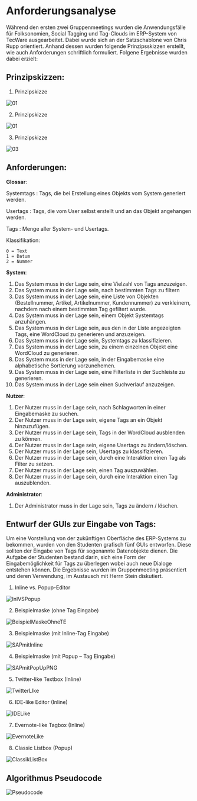 # Anforderungsanalyse

Während den ersten zwei Gruppenmeetings wurden die Anwendungsfälle für Folksonomien, Social
Tagging und Tag-Clouds im ERP-System von TecWare ausgearbeitet. Dabei wurde sich an der Satzschablone von Chris Rupp orientiert. Anhand dessen wurden folgende Prinzipsskizzen erstellt, wie auch Anforderungen schriftlich formuliert. Folgene Ergebnisse wurden dabei erzielt:

## Prinzipskizzen:

1. Prinzipskizze 

![01](img/01Prinzipienskizze.png)

2. Prinzipskizze 

![01](img/02Prinzipienskizze.png)

3. Prinzipskizze 

![03](img/03Prinzipienskizze.png)

## Anforderungen:

**Glossar**:

<!-- hier ein Bsp. mit Definitionslisten -->

Systemtags
:	Tags, die bei Erstellung eines Objekts vom System generiert werden.

Usertags
:	Tags, die vom User selbst erstellt und an das Objekt angehangen werden. 

Tags
:	Menge aller System- und Usertags.

Klassifikation: 

	0 = Text
	1 = Datum
	2 = Nummer

**System**:

1. Das System muss in der Lage sein, eine Vielzahl von Tags anzuzeigen.
2. Das System muss in der Lage sein, nach bestimmten Tags zu filtern
3. Das System muss in der Lage sein, eine Liste von Objekten (Bestellnummer, Artikel, Artikelnummer, Kundennummer) zu verkleinern, nachdem nach einem bestimmten Tag gefiltert wurde.
4. Das System muss in der Lage sein, einem Objekt Systemtags anzuhängen.
5. Das System muss in der Lage sein, aus den in der Liste angezeigten Tags, eine WordCloud zu generieren und anzuzeigen.
6. Das System muss in der Lage sein, Systemtags zu klassifizieren. 
7. Das System muss in der Lage sein, zu einem einzelnen Objekt eine WordCloud zu generieren.
8. Das System muss in der Lage sein, in der Eingabemaske eine alphabetische Sortierung vorzunehemen.
9. Das System muss in der Lage sein, eine Filterliste in der Suchleiste zu generieren.
10. Das System muss in der Lage sein einen Suchverlauf anzuzeigen.

**Nutzer**:

1. Der Nutzer muss in der Lage sein, nach Schlagworten in einer Eingabemaske zu suchen.
2. Der Nutzer muss in der Lage sein, eigene Tags an ein Objekt hinzuzufügen.
3. Der Nutzer muss in der Lage sein, Tags in der WordCloud ausblenden zu können.
4. Der Nutzer muss in der Lage sein, eigene Usertags zu ändern/löschen.
5. Der Nutzer muss in der Lage sein, Usertags zu klassifizieren.
6. Der Nutzer muss in der Lage sein, durch eine Interaktion einen Tag als Filter zu setzen.
7. Der Nutzer muss in der Lage sein, einen Tag auszuwählen.
8. Der Nutzer muss in der Lage sein, durch eine Interaktion einen Tag auszublenden.

**Administrator**:

1. Der Administrator muss in der Lage sein, Tags zu ändern / löschen.

## Entwurf der GUIs zur Eingabe von Tags:

Um eine Vorstellung von der zukünftigen Oberfläche des ERP-Systems zu bekommen, wurden von den Studenten grafisch fünf GUIs entworfen. Diese sollten der Eingabe von Tags für sogenannte Datenobjekte dienen.
Die Aufgabe der Studenten bestand darin, sich eine Form der Eingabemöglichkeit für Tags zu überlegen wobei auch neue
Dialoge entstehen können. Die Ergebnisse wurden im Gruppenmeeting präsentiert und deren Verwendung, im Austausch mit Herrn Stein  diskutiert. 

1. Inline vs. Popup-Editor

![InlVSPopup](img/InlVSPopup.png)

2. Beispielmaske (ohne Tag Eingabe)

![BeispielMaskeOhneTE](img/BeispielMaskeOhneTE.png)

3. Beispielmaske (mit Inline-Tag Eingabe)

![SAPmitInline](img/SAPmitInline.png)

4. Beispielmaske (mit Popup – Tag Eingabe)

![SAPmitPopUpPNG](img/SAPmitPopUpPNG.png)

5. Twitter-like Textbox (Inline)

![TwitterLIke](img/TwitterLIke.png)

6. IDE-like Editor (Inline)

![IDELike](img/IDELike.png)

7. Evernote-like Tagbox (Inline)

![EvernoteLike](img/EvernoteLike.png)

8. Classic Listbox (Popup)

![ClassikListBox](img/ClassikListBox.png)

## Algorithmus Pseudocode
![Pseudocode](img/16002232756924747189.jpg)

